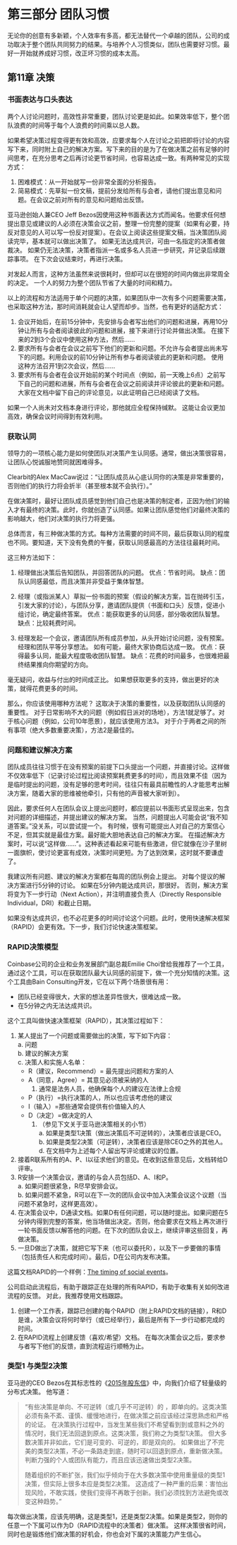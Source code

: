 # 第三部分 团队习惯

无论你的创意有多新颖，个人效率有多高，都无法替代一个卓越的团队，公司的成功取决于整个团队共同努力的结果。与培养个人习惯类似，团队也需要好习惯。最好一开始就养成好习惯，改正坏习惯的成本太高。

## 第11章 决策
### 书面表达与口头表达
两个人讨论问题时，高效性非常重要，团队讨论更是如此。如果效率低下，整个团队浪费的时间等于每个人浪费的时间乘以总人数。

如果希望决策过程变得更有效和高效，应要求每个人在讨论之前把即将讨论的内容写下来，同时附上自己的解决方案。写下来的目的是为了在做决策之前有足够的时间思考，在充分思考之后再讨论更节省时间，也容易达成一致。有两种常见的实现方式：
1.  困难模式：从一开始就写一份非常全面的分析报告。
2.  简易模式：先草拟一份文稿，提前分发给所有与会者，请他们提出意见和问题。在会议之前对所有的意见和问题给出反馈。

亚马逊创始人兼CEO Jeff Bezos因使用这种书面表达方式而闻名。他要求任何想提出意见或建议的人必须在决策会议之前，整理一份完整的提案（如果有必要，持反对意见的人可以写一份反对提案）。在会议上阅读这些提案文稿，当决策团队阅读完毕，基本就可以做出决策了。 如果无法达成共识，可由一名指定的决策者做裁决。 如果仍无法决策，决策者指派一名或多名人员进一步研究，并记录后续跟踪事项。 在下次会议结束时，再进行决策。

对发起人而言，这种方法虽然来说很耗时，但却可以在很短的时间内做出非常周全的决定。 一个人的努力为整个团队节省了大量的时间和精力。

以上的流程和方法适用于单个问题的决策，如果团队中一次有多个问题需要决策，也采取这种方法，那时间消耗就会让人望而却步。当然，也有更好的适配方式：

1.  会议开始后，在前15分钟中，先安排与会者写出他们的问题和进展，再用10分钟让所有与会者阅读彼此的问题和进展，接下来进行讨论并做出决策。 在接下来的2到3个会议中使用这种方法，然后......
2.  要求所有与会者在会议之前写下他们的更新和问题。不允许与会者提出尚未写下的问题。利用会议的前10分钟让所有参与者阅读彼此的更新和问题。 使用这种方法召开1到2次会议，然后......
3.   要求所有与会者在会议开始前的某个时间点（例如，前一天晚上6点）之前写下自己的问题和进展，所有与会者在会议之前阅读并评论彼此的更新和问题。 大家在文档中留下自己的评论意见，以此证明自己已经阅读了文档。

如果一个人尚未对文档本身进行评论，那他就应全程保持缄默。 这能让会议更加高效，确保会议时间得到有效利用。

### 获取认同
领导力的一项核心能力是如何使团队对决策产生认同感。通常，做出决策很容易，让团队心悦诚服地赞同就困难得多。

Clearbit的Alex MacCaw说过：“让团队成员从心底认同你的决策是非常重要的，否则他们的执行力将会折半（甚至根本就不会执行）。”

在做决策时，最好让团队成员感觉到他们自己也是决策的制定者，正因为他们的输入才有最终的决策。此时，你就创造了认同感。如果让团队感觉他们对最终决策的影响越大，他们对决策的执行力将更强。

总体而言，有三种做决策的方式。每种方法需要的时间不同，最后获取认同的程度也不同。要知道，天下没有免费的午餐，获取认同感最高的方法往往最耗时间。

这三种方法如下：  

1.  经理做出决策后告知团队，并回答团队的问题。
优点：节省时间。
缺点：团队认同感最低，而且决策并非受益于集体智慧。

2.  经理（或指派某人）草拟一份书面的预案（假设的解决方案，旨在抛砖引玉，引发大家的讨论），与团队分享，邀请团队提供（书面和口头）反馈，促进小组讨论，确定最终答案。
优点：能获取更多的认同感，部分吸收团队智慧。
缺点：比较耗费时间。

3.  经理发起一个会议，邀请团队所有成员参加，从头开始讨论问题，没有预案。 经理和团队平等分享想法。 如有可能，最终大家协商后达成一致。
优点：获得最多认同，能最大程度吸收团队智慧。
缺点：花费的时间最多，也很难把最终结果推向你期望的方向。

毫无疑问，收益与付出的时间成正比。 如果想获取更多的支持，做出更好的决策，就得花费更多的时间。

那么，你应该使用哪种方法呢？ 这取决于决策的重要性，以及获取团队认同感的重要性。 对于日常影响不大的问题（例如假日派对的场地），方法1就足够了。对于核心问题（例如，公司10年愿景），就应该使用方法3。 对于介于两者之间的所有事项（绝大多数重要决策），方法2是最佳的。

### 问题和建议解决方案
团队成员往往习惯于在没有预案的前提下口头提出一个问题，并直接讨论。这样做不仅效率低下（记录讨论过程比阅读预案耗费更多的时间），而且效果不佳（因为是临时提出的问题，没有足够的思考时间，往往只有最具前瞻性的人才能思考出解决方案，随着大家的思维被他牵引，只有他的声音被大家听到）。

因此，要求任何人在团队会议上提出问题时，都应提前以书面形式呈现出来，包含对问题的详细描述，并提出建议的解决方案。 当然，问题提出人可能会说“我不知道答案。”没关系，可以尝试提一个。 有时候，很有可能提出人对自己的方案信心不足，但其实就是最佳方案。最好能大胆地表达自己的解决方案。 在描述解决方案时，可以说“这样做......”。这种表述看起来可能有些激进，但它就像在沙子里树一面旗帜，使讨论更富有成效，决策时间更短。为了达到效果，这时就不要谦虚了。

我建议所有问题、建议的解决方案都在每周的团队例会上提出。 对每个提议的解决方案进行5分钟的讨论。 如果在5分钟内能达成共识，那很好。 否则，解决方案将变为下一步行动（Next Action），并注明直接负责人（Directly Responsible Individual，DRI）和截止日期。

如果没有达成共识，也不必花更多的时间讨论这个问题。此时，使用快速解决框架（RAPID）会更有效。下一步，我们讨论快速决策框架。

### RAPID决策模型

Coinbase公司的企业和业务发展部门副总裁Emilie Choi曾给我推荐了一个工具，通过这个工具，可以在获取团队最大认同感的前提下，做一个充分知情的决策。这个工具由Bain Consulting开发，它在以下两个场景很有用：
-	团队已经变得很大，大家的想法差异性很大，很难达成一致。
-	在5分钟之内无法达成共识。

这个工具叫做快速决策框架（RAPID），其决策过程如下：

1.	某人提出了一个问题或需要做出的决策，写下如下内容：  
  a.	问题  
  b.	建议的解决方案  
  c.	决策人和实施人名单：  
    * R（建议，Recommend）= 最先提出问题和方案的人  
    * A（同意，Agree）= 其意见必须被采纳的人  
      1.	通常是法务人员，他确保每个人的建议在法律上合规  
    * P（执行）=执行决策的人，所以也应该考虑他的建议  
    * I（输入）=那些通常会提供有价值输入的人  
    * D（决定）=做决定的人   
      1.	（参见下文关于亚马逊决策相关的小节）  
        a.	如果是类型1决策（做出决策后不可逆转的），决策者应该是CEO。  
        b.	如果是类型2决策（可逆转），决策者应该是除CEO之外的其他人。  
  d.	在文档中为上述每个人留出写评论或建议的位置。  
3.	接着R联系所有的A、P、I以征求他们的意见。在收到这些意见后，文档转给D评审。  
4.	R安排一个决策会议，邀请的与会人员包括D、A、I和P。  
  a.	如果问题很紧急，R尽早安排会议。  
  b.	如果问题不紧急，R可以在下一次的团队会议中加入决策会议这个议题（当问题不紧急时，这样更高效）。  
5.	在决策会议中，D通读文档。如果D有任何问题，可以随时提出。如果问题在5分钟内得到完整的答案，他当场做出决定。否则，他会要求在文档上再次进行一轮书面反馈以解答他的问题。在下次的团队会议上，继续评审这些回复，再做决策。  
6.	一旦D做出了决策，就把它写下来（也可以委托R），以及下一步要做的事情（包括责任人和完成时间）。最后，D在公司内发布决策。

这篇文档RAPID的一个样例：[The timing of social events](https://docs.google.com/document/d/1vkxl-OI_XHbBWqgRCbpP86SJwSnEgCIzVOjbhWCHZng/edit)。

公司启动此流程后，有助于跟踪正在处理的所有RAPID，有助于收集有关如何改进流程的反馈。 对此，我推荐使用文档跟踪。

1.	创建一个工作表，跟踪已创建的每个RAPID（附上RAPID文档的链接），R和D是谁，决策会议将何时举行（或已经举行），最后是所有下一步行动都完成的时间。
2.	在RAPID流程上创建反馈（喜欢/希望）文档。 在每次决策会议之后，要求参与者写下他们的反馈，直到流程运行顺畅为止。

### 类型1 与类型2决策

亚马逊的CEO Bezos在其标志性的《[2015年股东信](http://phx.corporate-ir.net/phoenix.zhtml?c=97664&p=irol-reportsannual)》中，向我们介绍了轻量级的分布式决策。 他写道：
 > “有些决策是单向、不可逆转（或几乎不可逆转）的 ，即单向的。这类决策必须有条不紊、谨慎、缓慢地进行，在做决策之前应该经过深思熟虑和严格的论证。 在决策执行过程中，当发生某些我们不希望看到到或意料之外的情况时，我们无法回退到原点。这类决策，我们称之为类型1决策。 但大多数决策并非如此，它们是可变的、可逆的，即是双向的。 如果做出了不完美的类型2决策，不必一条路走到底，随时可以回退到原点，重新做决策。判断力强的个人或团队有能力，而且应该迅速做出类型2决策。
> 
> 随着组织的不断扩张，我们似乎倾向于在大多数决策中使用重量级的类型1决策，但实际上很多本应是类型2决策。 这造成了一种严重的后果：害怕出现风险，不敢实践，使我们变得不再敢于创新。我们必须找到方法避免或改变这种趋势。”

每次做出决策，应该先明确，这是类型1，还是类型2决策。如果是类型2，则你的任意一个下属可以作为D（RAPID流程中的决策者）做决策。 这样决策很省时间，同时也是锻炼他们做决策的好机会，你也会对下属的决策能力产生信心。
